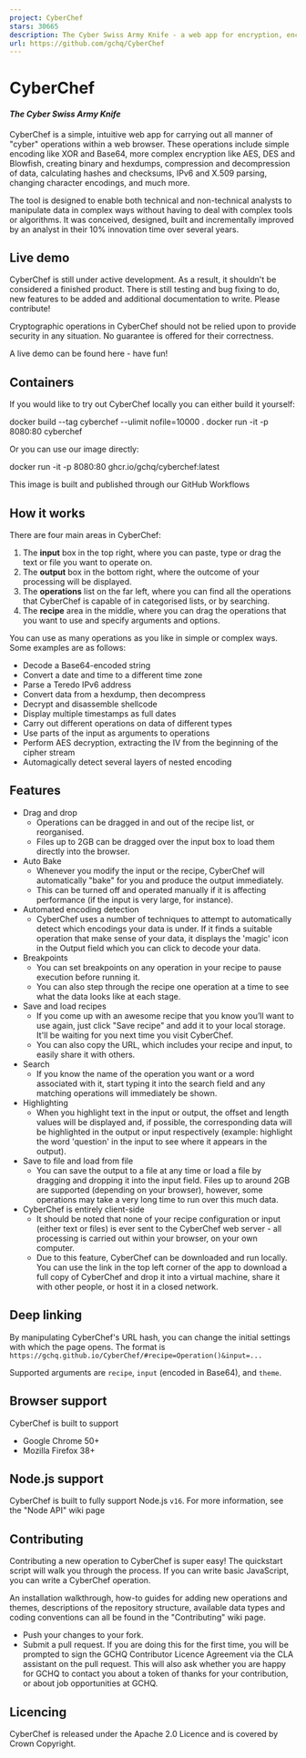```yaml
---
project: CyberChef
stars: 30665
description: The Cyber Swiss Army Knife - a web app for encryption, encoding, compression and data analysis
url: https://github.com/gchq/CyberChef
---
```


CyberChef
=========

#### _The Cyber Swiss Army Knife_

CyberChef is a simple, intuitive web app for carrying out all manner of "cyber" operations within a web browser. These operations include simple encoding like XOR and Base64, more complex encryption like AES, DES and Blowfish, creating binary and hexdumps, compression and decompression of data, calculating hashes and checksums, IPv6 and X.509 parsing, changing character encodings, and much more.

The tool is designed to enable both technical and non-technical analysts to manipulate data in complex ways without having to deal with complex tools or algorithms. It was conceived, designed, built and incrementally improved by an analyst in their 10% innovation time over several years.

Live demo
---------

CyberChef is still under active development. As a result, it shouldn't be considered a finished product. There is still testing and bug fixing to do, new features to be added and additional documentation to write. Please contribute!

Cryptographic operations in CyberChef should not be relied upon to provide security in any situation. No guarantee is offered for their correctness.

A live demo can be found here - have fun!

Containers
----------

If you would like to try out CyberChef locally you can either build it yourself:

docker build --tag cyberchef --ulimit nofile=10000 .
docker run -it -p 8080:80 cyberchef

Or you can use our image directly:

docker run -it -p 8080:80 ghcr.io/gchq/cyberchef:latest

This image is built and published through our GitHub Workflows

How it works
------------

There are four main areas in CyberChef:

1.  The **input** box in the top right, where you can paste, type or drag the text or file you want to operate on.
2.  The **output** box in the bottom right, where the outcome of your processing will be displayed.
3.  The **operations** list on the far left, where you can find all the operations that CyberChef is capable of in categorised lists, or by searching.
4.  The **recipe** area in the middle, where you can drag the operations that you want to use and specify arguments and options.

You can use as many operations as you like in simple or complex ways. Some examples are as follows:

-   Decode a Base64-encoded string
-   Convert a date and time to a different time zone
-   Parse a Teredo IPv6 address
-   Convert data from a hexdump, then decompress
-   Decrypt and disassemble shellcode
-   Display multiple timestamps as full dates
-   Carry out different operations on data of different types
-   Use parts of the input as arguments to operations
-   Perform AES decryption, extracting the IV from the beginning of the cipher stream
-   Automagically detect several layers of nested encoding

Features
--------

-   Drag and drop
    -   Operations can be dragged in and out of the recipe list, or reorganised.
    -   Files up to 2GB can be dragged over the input box to load them directly into the browser.
-   Auto Bake
    -   Whenever you modify the input or the recipe, CyberChef will automatically "bake" for you and produce the output immediately.
    -   This can be turned off and operated manually if it is affecting performance (if the input is very large, for instance).
-   Automated encoding detection
    -   CyberChef uses a number of techniques to attempt to automatically detect which encodings your data is under. If it finds a suitable operation that make sense of your data, it displays the 'magic' icon in the Output field which you can click to decode your data.
-   Breakpoints
    -   You can set breakpoints on any operation in your recipe to pause execution before running it.
    -   You can also step through the recipe one operation at a time to see what the data looks like at each stage.
-   Save and load recipes
    -   If you come up with an awesome recipe that you know you’ll want to use again, just click "Save recipe" and add it to your local storage. It'll be waiting for you next time you visit CyberChef.
    -   You can also copy the URL, which includes your recipe and input, to easily share it with others.
-   Search
    -   If you know the name of the operation you want or a word associated with it, start typing it into the search field and any matching operations will immediately be shown.
-   Highlighting
    -   When you highlight text in the input or output, the offset and length values will be displayed and, if possible, the corresponding data will be highlighted in the output or input respectively (example: highlight the word 'question' in the input to see where it appears in the output).
-   Save to file and load from file
    -   You can save the output to a file at any time or load a file by dragging and dropping it into the input field. Files up to around 2GB are supported (depending on your browser), however, some operations may take a very long time to run over this much data.
-   CyberChef is entirely client-side
    -   It should be noted that none of your recipe configuration or input (either text or files) is ever sent to the CyberChef web server - all processing is carried out within your browser, on your own computer.
    -   Due to this feature, CyberChef can be downloaded and run locally. You can use the link in the top left corner of the app to download a full copy of CyberChef and drop it into a virtual machine, share it with other people, or host it in a closed network.

Deep linking
------------

By manipulating CyberChef's URL hash, you can change the initial settings with which the page opens. The format is `https://gchq.github.io/CyberChef/#recipe=Operation()&input=...`

Supported arguments are `recipe`, `input` (encoded in Base64), and `theme`.

Browser support
---------------

CyberChef is built to support

-   Google Chrome 50+
-   Mozilla Firefox 38+

Node.js support
---------------

CyberChef is built to fully support Node.js `v16`. For more information, see the "Node API" wiki page

Contributing
------------

Contributing a new operation to CyberChef is super easy! The quickstart script will walk you through the process. If you can write basic JavaScript, you can write a CyberChef operation.

An installation walkthrough, how-to guides for adding new operations and themes, descriptions of the repository structure, available data types and coding conventions can all be found in the "Contributing" wiki page.

-   Push your changes to your fork.
-   Submit a pull request. If you are doing this for the first time, you will be prompted to sign the GCHQ Contributor Licence Agreement via the CLA assistant on the pull request. This will also ask whether you are happy for GCHQ to contact you about a token of thanks for your contribution, or about job opportunities at GCHQ.

Licencing
---------

CyberChef is released under the Apache 2.0 Licence and is covered by Crown Copyright.
